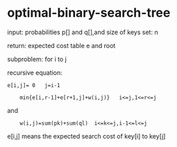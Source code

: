 # optimal-binary-search-tree

input: probabilities p[] and q[],and size of keys set: n

return: expected cost table e and root

subproblem: for i to j

recursive equation:


	e[i,j]=	0	j=i-1

		min{e[i,r-1]+e[r+1,j]+w(i,j)}	i<=j,1<=r<=j
and

		w(i,j)=sum(pk)+sum(ql)	i<=k<=j,i-1<=l<=j
    
e[i,j] means the expected search cost of key[i] to key[j]
